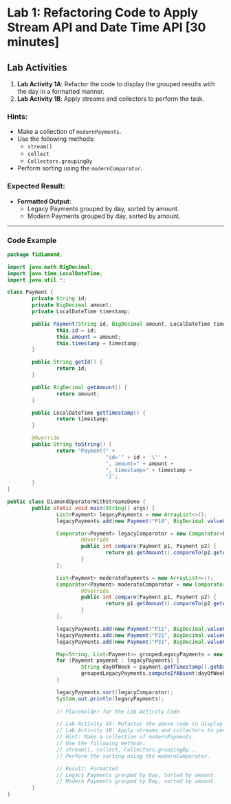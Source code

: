 # Lab 1: Refactoring Code to Apply Stream API and Date Time API [30 minutes]

## Lab Activities

1. **Lab Activity 1A**: Refactor the code to display the grouped results with the day in a formatted manner.
2. **Lab Activity 1B**: Apply streams and collectors to perform the task.

### Hints:
- Make a collection of `modernPayments`.
- Use the following methods:
    - `stream()`
    - `collect`
    - `Collectors.groupingBy`
- Perform sorting using the `modernComparator`.

### Expected Result:
- **Formatted Output**:
    - Legacy Payments grouped by day, sorted by amount.
    - Modern Payments grouped by day, sorted by amount.

---

### Code Example

```java
package f1diamond;

import java.math.BigDecimal;
import java.time.LocalDateTime;
import java.util.*;

class Payment {
        private String id;
        private BigDecimal amount;
        private LocalDateTime timestamp;

        public Payment(String id, BigDecimal amount, LocalDateTime timestamp) {
                this.id = id;
                this.amount = amount;
                this.timestamp = timestamp;
        }

        public String getId() {
                return id;
        }

        public BigDecimal getAmount() {
                return amount;
        }

        public LocalDateTime getTimestamp() {
                return timestamp;
        }

        @Override
        public String toString() {
                return "Payment{" +
                                "id='" + id + '\'' +
                                ", amount=" + amount +
                                ", timestamp=" + timestamp +
                                '}';
        }
}

public class DiamondOperatorWithStreamsDemo {
        public static void main(String[] args) {
                List<Payment> legacyPayments = new ArrayList<>();
                legacyPayments.add(new Payment("P10", BigDecimal.valueOf(50), LocalDateTime.now().minusDays(2)));

                Comparator<Payment> legacyComparator = new Comparator<Payment>() {
                        @Override
                        public int compare(Payment p1, Payment p2) {
                                return p1.getAmount().compareTo(p2.getAmount());
                        }
                };

                List<Payment> moderatePayments = new ArrayList<>();
                Comparator<Payment> moderateComparator = new Comparator<>() {
                        @Override
                        public int compare(Payment p1, Payment p2) {
                                return p1.getAmount().compareTo(p2.getAmount());
                        }
                };

                legacyPayments.add(new Payment("P11", BigDecimal.valueOf(100), LocalDateTime.now()));
                legacyPayments.add(new Payment("P21", BigDecimal.valueOf(200), LocalDateTime.now().minusDays(1)));
                legacyPayments.add(new Payment("P31", BigDecimal.valueOf(150), LocalDateTime.now().minusDays(2)));

                Map<String, List<Payment>> groupedLegacyPayments = new TreeMap<>();
                for (Payment payment : legacyPayments) {
                        String dayOfWeek = payment.getTimestamp().getDayOfWeek().toString();
                        groupedLegacyPayments.computeIfAbsent(dayOfWeek, k -> new ArrayList<>()).add(payment);
                }

                legacyPayments.sort(legacyComparator);
                System.out.println(legacyPayments);
           
                // Placeholder for the Lab Activity Code

                // Lab Activity 1A: Refactor the above code to display the grouped results with day in a formatted manner.
                // Lab Activity 1B: Apply streams and collectors to perform the task.
                // Hint: Make a collection of modernPayments.
                // Use the following methods:
                // stream(), collect, Collectors.groupingBy...
                // Perform the sorting using the modernComparator.

                // Result: Formatted
                // Legacy Payments grouped by Day, Sorted by amount.
                // Modern Payments grouped by Day, sorted by amount.
        }
}
```